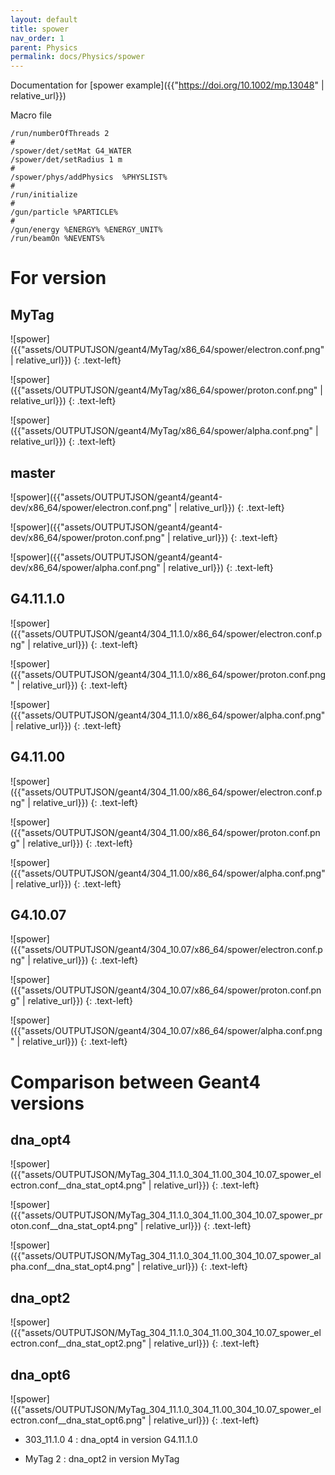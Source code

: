 ```yaml
---
layout: default
title: spower
nav_order: 1
parent: Physics
permalink: docs/Physics/spower
---
```

Documentation for [spower example]({{"https://doi.org/10.1002/mp.13048" | relative_url}}) 

Macro file
```
/run/numberOfThreads 2
#
/spower/det/setMat G4_WATER
/spower/det/setRadius 1 m
#
/spower/phys/addPhysics  %PHYSLIST%
#
/run/initialize
#
/gun/particle %PARTICLE%
#
/gun/energy %ENERGY% %ENERGY_UNIT%
/run/beamOn %NEVENTS%
```
# For version
## MyTag

![spower]({{"assets/OUTPUTJSON/geant4/MyTag/x86_64/spower/electron.conf.png" | relative_url}})
{: .text-left}

![spower]({{"assets/OUTPUTJSON/geant4/MyTag/x86_64/spower/proton.conf.png" | relative_url}})
{: .text-left}

![spower]({{"assets/OUTPUTJSON/geant4/MyTag/x86_64/spower/alpha.conf.png" | relative_url}})
{: .text-left}

## master

![spower]({{"assets/OUTPUTJSON/geant4/geant4-dev/x86_64/spower/electron.conf.png" | relative_url}})
{: .text-left}

![spower]({{"assets/OUTPUTJSON/geant4/geant4-dev/x86_64/spower/proton.conf.png" | relative_url}})
{: .text-left}

![spower]({{"assets/OUTPUTJSON/geant4/geant4-dev/x86_64/spower/alpha.conf.png" | relative_url}})
{: .text-left}

## G4.11.1.0
![spower]({{"assets/OUTPUTJSON/geant4/304_11.1.0/x86_64/spower/electron.conf.png" | relative_url}})
{: .text-left}

![spower]({{"assets/OUTPUTJSON/geant4/304_11.1.0/x86_64/spower/proton.conf.png" | relative_url}})
{: .text-left}

![spower]({{"assets/OUTPUTJSON/geant4/304_11.1.0/x86_64/spower/alpha.conf.png" | relative_url}})
{: .text-left}

## G4.11.00
![spower]({{"assets/OUTPUTJSON/geant4/304_11.00/x86_64/spower/electron.conf.png" | relative_url}})
{: .text-left}

![spower]({{"assets/OUTPUTJSON/geant4/304_11.00/x86_64/spower/proton.conf.png" | relative_url}})
{: .text-left}

![spower]({{"assets/OUTPUTJSON/geant4/304_11.00/x86_64/spower/alpha.conf.png" | relative_url}})
{: .text-left}

## G4.10.07
![spower]({{"assets/OUTPUTJSON/geant4/304_10.07/x86_64/spower/electron.conf.png" | relative_url}})
{: .text-left}

![spower]({{"assets/OUTPUTJSON/geant4/304_10.07/x86_64/spower/proton.conf.png" | relative_url}})
{: .text-left}

![spower]({{"assets/OUTPUTJSON/geant4/304_10.07/x86_64/spower/alpha.conf.png" | relative_url}})
{: .text-left}

# Comparison between Geant4 versions 
## dna_opt4

![spower]({{"assets/OUTPUTJSON/MyTag_304_11.1.0_304_11.00_304_10.07_spower_electron.conf__dna_stat_opt4.png" | relative_url}})
{: .text-left}

![spower]({{"assets/OUTPUTJSON/MyTag_304_11.1.0_304_11.00_304_10.07_spower_proton.conf__dna_stat_opt4.png" | relative_url}})
{: .text-left}

![spower]({{"assets/OUTPUTJSON/MyTag_304_11.1.0_304_11.00_304_10.07_spower_alpha.conf__dna_stat_opt4.png" | relative_url}})
{: .text-left}

## dna_opt2

![spower]({{"assets/OUTPUTJSON/MyTag_304_11.1.0_304_11.00_304_10.07_spower_electron.conf__dna_stat_opt2.png" | relative_url}})
{: .text-left}

## dna_opt6

![spower]({{"assets/OUTPUTJSON/MyTag_304_11.1.0_304_11.00_304_10.07_spower_electron.conf__dna_stat_opt6.png" | relative_url}})
{: .text-left}


- 303_11.1.0 4 : dna_opt4 in version G4.11.1.0

- MyTag 2 : dna_opt2 in version MyTag
